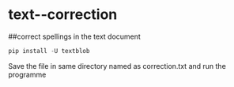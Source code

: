 # text--correction

##correct spellings in the text document

```python
pip install -U textblob
```
Save the file in same directory named as correction.txt and run the programme
